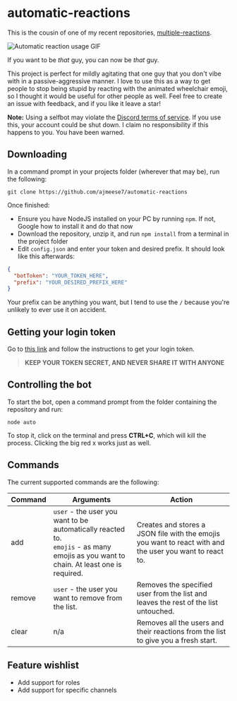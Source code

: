 # automatic-reactions
This is the cousin of one of my recent repositories, [multiple-reactions](https://github.com/ajmeese7/multiple-reactions).

![Automatic reaction usage GIF](https://user-images.githubusercontent.com/17814535/75614332-56efc000-5afd-11ea-8b2b-3f2c49ece2be.gif)

If you want to be *that* guy, you can now be *that* guy.

This project is perfect for mildly agitating that one guy that you don't vibe with in a passive-aggressive manner.
I love to use this as a way to get people to stop being stupid by reacting with the animated wheelchair emoji,
so I thought it would be useful for other people as well. Feel free to create an issue with feedback, and if you
like it leave a star!

**Note:** Using a selfbot may violate the [Discord terms of service](https://discordapp.com/terms). If you use this, your 
account could be shut down. I claim no responsibility if this happens to you. You have been warned.

## Downloading

In a command prompt in your projects folder (wherever that may be), run the following:

`git clone https://github.com/ajmeese7/automatic-reactions`

Once finished:

- Ensure you have NodeJS installed on your PC by running `npm`. If not, Google how to install it and do that now
- Download the repository, unzip it, and run `npm install` from a terminal in the project folder
- Edit `config.json` and enter your token and desired prefix. It should look like this afterwards:

```json
{
  "botToken": "YOUR_TOKEN_HERE",
  "prefix": "YOUR_DESIRED_PREFIX_HERE"
}
```

Your prefix can be anything you want, but I tend to use the `/` because you're unlikely to ever use it on accident.

## Getting your login token

Go to [this link](https://github.com/Tyrrrz/DiscordChatExporter/wiki/Troubleshooting#my-token-is-disappearing-too-quickly-i-cant-copy-it) and follow the instructions
to get your login token.

> **KEEP YOUR TOKEN SECRET, AND NEVER SHARE IT WITH ANYONE**

## Controlling the bot

To start the bot, open a command prompt from the folder containing the repository and run:

 `node auto`

 To stop it, click on the terminal and press **CTRL+C**, which will kill the process. Clicking the big red x works just as well.

## Commands

The current supported commands are the following:

| Command | Arguments | Action |
|---------|---------------------------------------------------------------------------------------------------------------------------------|-----------------------------------------------------------------------------------------------------------------------------------------------------------------|
| add | `user` - the user you want to be automatically reacted to. <br> `emojis` - as many emojis as you want to chain. At least one is required. | Creates and stores a JSON file with the emojis you want to react with and the user you want to react to. |
| remove | `user` - the user you want to remove from the list. | Removes the specified user from the list and leaves the rest of the list untouched. |
| clear | n/a | Removes all the users and their reactions from the list to give you a fresh start. |

## Feature wishlist
- Add support for roles
- Add support for specific channels